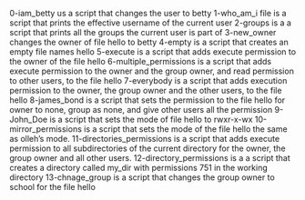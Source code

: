 0-iam_betty us a script that changes the user to betty
1-who_am_i file is a script that prints the effective username of the current user
2-groups is a a script that prints all the groups the current user is part of
3-new_owner changes the owner of file hello to betty
4-empty is a script that creates an empty file names hello
5-execute is  a script that adds execute permission to the owner of the file hello
6-multiple_permissions is a script that adds execute permission to the owner and the group owner, and read permission to other users, to the file hello
7-everybody is  a script that adds execution permission to the owner, the group owner and the other users, to the file hello
8-james_bond is a script that sets the permission to the file hello for owner to none, group as none, and give other users all the permission
9-John_Doe is a script that sets the mode of file hello to rwxr-x-wx
10-mirror_permissions is a script that sets the mode of the file hello the same as olleh’s mode.
11-directories_permissions is  a script that adds execute permission to all subdirectories of the current directory for the owner, the group owner and all other users.
12-directory_permissions is a a script that creates a directory called my_dir with permissions 751 in the working directory
13-chnage_group is a script that changes the group owner to school for the file hello
